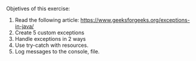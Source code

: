 Objetives of this exercise: 

1. Read the following article: https://www.geeksforgeeks.org/exceptions-in-java/
2. Create 5 custom exceptions
3. Handle exceptions in 2 ways
4. Use try-catch with resources.
5. Log messages to the console, file.

